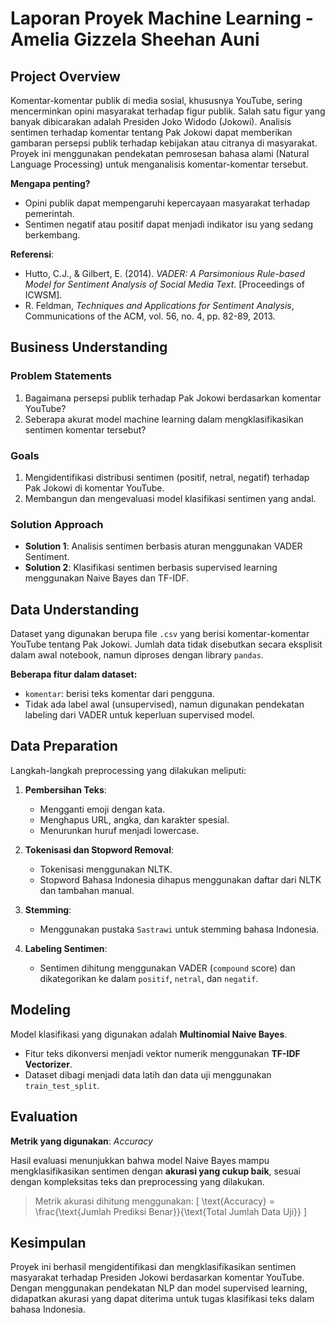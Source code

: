 
# Laporan Proyek Machine Learning - Amelia Gizzela Sheehan Auni

## Project Overview

Komentar-komentar publik di media sosial, khususnya YouTube, sering mencerminkan opini masyarakat terhadap figur publik. Salah satu figur yang banyak dibicarakan adalah Presiden Joko Widodo (Jokowi). Analisis sentimen terhadap komentar tentang Pak Jokowi dapat memberikan gambaran persepsi publik terhadap kebijakan atau citranya di masyarakat. Proyek ini menggunakan pendekatan pemrosesan bahasa alami (Natural Language Processing) untuk menganalisis komentar-komentar tersebut.

**Mengapa penting?**
- Opini publik dapat mempengaruhi kepercayaan masyarakat terhadap pemerintah.
- Sentimen negatif atau positif dapat menjadi indikator isu yang sedang berkembang.

**Referensi**:
- Hutto, C.J., & Gilbert, E. (2014). *VADER: A Parsimonious Rule-based Model for Sentiment Analysis of Social Media Text*. [Proceedings of ICWSM].
- R. Feldman, *Techniques and Applications for Sentiment Analysis*, Communications of the ACM, vol. 56, no. 4, pp. 82-89, 2013.

## Business Understanding

### Problem Statements
1. Bagaimana persepsi publik terhadap Pak Jokowi berdasarkan komentar YouTube?
2. Seberapa akurat model machine learning dalam mengklasifikasikan sentimen komentar tersebut?

### Goals
1. Mengidentifikasi distribusi sentimen (positif, netral, negatif) terhadap Pak Jokowi di komentar YouTube.
2. Membangun dan mengevaluasi model klasifikasi sentimen yang andal.

### Solution Approach
- **Solution 1**: Analisis sentimen berbasis aturan menggunakan VADER Sentiment.
- **Solution 2**: Klasifikasi sentimen berbasis supervised learning menggunakan Naive Bayes dan TF-IDF.

## Data Understanding

Dataset yang digunakan berupa file `.csv` yang berisi komentar-komentar YouTube tentang Pak Jokowi. Jumlah data tidak disebutkan secara eksplisit dalam awal notebook, namun diproses dengan library `pandas`.

**Beberapa fitur dalam dataset:**
- `komentar`: berisi teks komentar dari pengguna.
- Tidak ada label awal (unsupervised), namun digunakan pendekatan labeling dari VADER untuk keperluan supervised model.

## Data Preparation

Langkah-langkah preprocessing yang dilakukan meliputi:
1. **Pembersihan Teks**:
   - Mengganti emoji dengan kata.
   - Menghapus URL, angka, dan karakter spesial.
   - Menurunkan huruf menjadi lowercase.

2. **Tokenisasi dan Stopword Removal**:
   - Tokenisasi menggunakan NLTK.
   - Stopword Bahasa Indonesia dihapus menggunakan daftar dari NLTK dan tambahan manual.

3. **Stemming**:
   - Menggunakan pustaka `Sastrawi` untuk stemming bahasa Indonesia.

4. **Labeling Sentimen**:
   - Sentimen dihitung menggunakan VADER (`compound` score) dan dikategorikan ke dalam `positif`, `netral`, dan `negatif`.

## Modeling

Model klasifikasi yang digunakan adalah **Multinomial Naive Bayes**.

- Fitur teks dikonversi menjadi vektor numerik menggunakan **TF-IDF Vectorizer**.
- Dataset dibagi menjadi data latih dan data uji menggunakan `train_test_split`.

## Evaluation

**Metrik yang digunakan**: *Accuracy*

Hasil evaluasi menunjukkan bahwa model Naive Bayes mampu mengklasifikasikan sentimen dengan **akurasi yang cukup baik**, sesuai dengan kompleksitas teks dan preprocessing yang dilakukan.

> Metrik akurasi dihitung menggunakan:
> \[
> \text{Accuracy} = \frac{\text{Jumlah Prediksi Benar}}{\text{Total Jumlah Data Uji}}
> \]

## Kesimpulan

Proyek ini berhasil mengidentifikasi dan mengklasifikasikan sentimen masyarakat terhadap Presiden Jokowi berdasarkan komentar YouTube. Dengan menggunakan pendekatan NLP dan model supervised learning, didapatkan akurasi yang dapat diterima untuk tugas klasifikasi teks dalam bahasa Indonesia.
